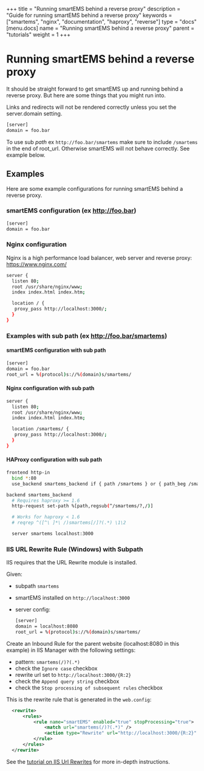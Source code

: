 +++
title = "Running smartEMS behind a reverse proxy"
description = "Guide for running smartEMS behind a reverse proxy"
keywords = ["smartems", "nginx", "documentation", "haproxy", "reverse"]
type = "docs"
[menu.docs]
name = "Running smartEMS behind a reverse proxy"
parent = "tutorials"
weight = 1
+++


# Running smartEMS behind a reverse proxy

It should be straight forward to get smartEMS up and running behind a reverse proxy. But here are some things that you might run into.

Links and redirects will not be rendered correctly unless you set the server.domain setting.
```bash
[server]
domain = foo.bar
```

To use sub *path* ex `http://foo.bar/smartems` make sure to include `/smartems` in the end of root_url.
Otherwise smartEMS will not behave correctly. See example below.

## Examples
Here are some example configurations for running smartEMS behind a reverse proxy.

### smartEMS configuration (ex http://foo.bar)

```bash
[server]
domain = foo.bar
```

### Nginx configuration

Nginx is a high performance load balancer, web server and reverse proxy: https://www.nginx.com/

```bash
server {
  listen 80;
  root /usr/share/nginx/www;
  index index.html index.htm;

  location / {
   proxy_pass http://localhost:3000/;
  }
}
```

### Examples with **sub path** (ex http://foo.bar/smartems)

#### smartEMS configuration with sub path
```bash
[server]
domain = foo.bar
root_url = %(protocol)s://%(domain)s/smartems/
```

#### Nginx configuration with sub path
```bash
server {
  listen 80;
  root /usr/share/nginx/www;
  index index.html index.htm;

  location /smartems/ {
   proxy_pass http://localhost:3000/;
  }
}
```

#### HAProxy configuration with sub path
```bash
frontend http-in
  bind *:80
  use_backend smartems_backend if { path /smartems } or { path_beg /smartems/ }

backend smartems_backend
  # Requires haproxy >= 1.6
  http-request set-path %[path,regsub(^/smartems/?,/)]

  # Works for haproxy < 1.6
  # reqrep ^([^\ ]*\ /)smartems[/]?(.*) \1\2

  server smartems localhost:3000
```

### IIS URL Rewrite Rule (Windows) with Subpath

IIS requires that the URL Rewrite module is installed.

Given:

- subpath `smartems`
- smartEMS installed on `http://localhost:3000`
- server config:

    ```bash
    [server]
    domain = localhost:8080
    root_url = %(protocol)s://%(domain)s/smartems/
    ```

Create an Inbound Rule for the parent website (localhost:8080 in this example) in IIS Manager with the following settings:

- pattern: `smartems(/)?(.*)`
- check the `Ignore case` checkbox
- rewrite url set to `http://localhost:3000/{R:2}`
- check the `Append query string` checkbox
- check the `Stop processing of subsequent rules` checkbox

This is the rewrite rule that is generated in the `web.config`:

```xml
  <rewrite>
      <rules>
          <rule name="smartEMS" enabled="true" stopProcessing="true">
              <match url="smartems(/)?(.*)" />
              <action type="Rewrite" url="http://localhost:3000/{R:2}" logRewrittenUrl="false" />
          </rule>
      </rules>
  </rewrite>
```

See the [tutorial on IIS Url Rewrites](http://docs.smartems.org/tutorials/iis/) for more in-depth instructions.
